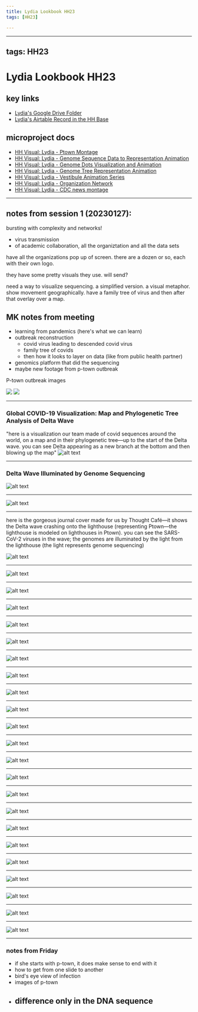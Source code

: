 ```yaml
---
title: Lydia Lookbook HH23
tags: [HH23]

---
```


---
tags: HH23
---

# Lydia Lookbook HH23
## key links
* [Lydia's Google Drive Folder](https://drive.google.com/drive/folders/1YKb7SZXXdjAd8hIjghmLISCc417sw-wL?usp=share_link)
* [Lydia's Airtable Record in the HH Base](https://airtable.com/appwIObT71aBHeEtu/tblS1resjotcEHRvc/viwQdnPbIlkZCWaW1/recKAnpi5gIhGixjx?blocks=hide)
## microproject docs
* [HH Visual: Lydia - Ptown Montage](/HgNKnD5aTeSPKV-Xo5hnAg)
* [HH Visual: Lydia - Genome Sequence Data to Representation Animation](/uc1FaiRHS5q8u7RhoIy6xQ)
* [HH Visual: Lydia - Genome Dots Visualization and Animation](/xutuNc88RmCouHDiQh01LA)
* [HH Visual: Lydia - Genome Tree Representation Animation](/PGN0dU4cTYSqQKxPS67dxA)
* [HH Visual: Lydia - Vestibule Animation Series](/YyxlQD1FSc6vWi0wDzkzjw)
* [HH Visual: Lydia - Organization Network](/BSZ_QUNFRDavm7GrXtXa2A)
* [HH Visual: Lydia - CDC news montage](/y48Naz8cS66IPRB-unZVqw)
---

## notes from session 1 (20230127):

bursting with complexity and networks!

* virus transmission
* of academic collaboration, all the organiztation and all the data sets

have all the organizations pop up of screen. there are a dozen or so, each with their own logo.

they have some pretty visuals they use. will send?

need a way to visualize sequencing. a simplified version. a visual metaphor. show movement geographically. have a family tree of virus and then after that overlay over a map.


## MK notes from meeting

- learning from pandemics (here's what we can learn)
- outbreak reconstruction
    - covid virus leading to descended covid virus 
    - family tree of covids
    - then how it looks to layer on data (like from public health partner)
- genomics platform that did the sequencing
- maybe new footage from p-town outbreak



P-town outbreak images

![](https://bostonglobe-prod.cdn.arcpublishing.com/resizer/Y26L5lUUdx8MyuHk_qME_l2iia8=/1440x0/cloudfront-us-east-1.images.arcpublishing.com/bostonglobe/3PBHREIPD2HAZYEJR7S6KM2TTU.jpg)
![](https://www.gannett-cdn.com/presto/2021/10/22/NCCT/8bf0cb1e-9f18-4fbc-a67a-e589cf5ee0b3-Ptown_Covid.jpg?width=1320&height=738&fit=crop&format=pjpg&auto=webp)

---
### Global COVID-19 Visualization: Map and Phylogenetic Tree Analysis of Delta Wave
"here is a visualization our team made of covid sequences around the world, on a map and in their phylogenetic tree—up to the start of the Delta wave. you can see Delta appearing as a new branch at the bottom and then blowing up the map"
![alt text](https://files.slack.com/files-pri/T0HTW3H0V-F04PRF08TCY/gif-1_360.gif?pub_secret=33dfbb3177)

---
### Delta Wave Illuminated by Genome Sequencing

![alt text](https://files.slack.com/files-pri/T0HTW3H0V-F04NYS2VBB7/gif-2_360.gif?pub_secret=9c48553b36)

---

![alt text](https://files.slack.com/files-pri/T0HTW3H0V-F04NRQASK9U/thoughtcafe_cellcover.jpg?pub_secret=5f73c0777a)

---


here is the gorgeous journal cover made for us by Thought Café—it shows the Delta wave crashing onto the lighthouse (representing Ptown—the lighthouse is modeled on lighthouses in Ptown). you can see the SARS-CoV-2 viruses in the wave; the genomes are illuminated by the light from the lighthouse (the light represents genome sequencing)

![alt text](https://files.slack.com/files-pri/T0HTW3H0V-F04NVF3BZNZ/graphical_abstract.png?pub_secret=0c9310b55c)

---
![alt text](https://files.slack.com/files-pri/T0HTW3H0V-F04NYDFNM1Q/flowchart.png?pub_secret=e5315890f6)

---

![alt text](https://files.slack.com/files-pri/T0HTW3H0V-F04NHTQ8947/ptown_descendants.png?pub_secret=0eab7c0129)

---

![alt text](https://files.slack.com/files-pri/T0HTW3H0V-F04NRS7NKF0/phylogeny.png?pub_secret=96a185bb49)

---

![alt text](https://files.slack.com/files-pri/T0HTW3H0V-F04NYCHS9B5/detected_transmission_events.png?pub_secret=c4e47e3e17)

---

![alt text](https://files.slack.com/files-pri/T0HTW3H0V-F04NYGM73GS/risk_of_transmission.png?pub_secret=9fb8d78c7f)

---

![alt text](https://files.slack.com/files-pri/T0HTW3H0V-F04NYHU0L90/infection_transmission.png?pub_secret=2c191eba3b)

---

![alt text](https://files.slack.com/files-pri/T0HTW3H0V-F04PCAGN9GR/image.png?pub_secret=ac9f87f603)

---

![alt text](https://files.slack.com/files-pri/T0HTW3H0V-F04NYNL7V61/screenshot_2023-02-10_at_8.00.36_am.png?pub_secret=d8263386eb)

---

![alt text](https://files.slack.com/files-pri/T0HTW3H0V-F04NYNLJA5B/screenshot_2023-02-10_at_8.00.46_am.png?pub_secret=2f811dbdbe)

---

![alt text](https://files.slack.com/files-pri/T0HTW3H0V-F04NZGHQFV1/image.png?pub_secret=441df6bceb)

---

![alt text](https://files.slack.com/files-pri/T0HTW3H0V-F04NWMMFARK/image.png?pub_secret=907a72f47d)

---

![alt text](https://files.slack.com/files-pri/T0HTW3H0V-F04NZKNRD6W/image.png?pub_secret=bbebe4acf2)

---

![alt text](https://files.slack.com/files-pri/T0HTW3H0V-F04PPAES6M6/image.png?pub_secret=57c1d43cd9)

---

![alt text](https://files.slack.com/files-pri/T0HTW3H0V-F04P240HT0U/image.png?pub_secret=bd7fd80e38)

---

![alt text](https://files.slack.com/files-pri/T0HTW3H0V-F04NSSPD9L6/image.png?pub_secret=013d76c311)

---

![alt text](https://files.slack.com/files-pri/T0HTW3H0V-F04NZBQ47RR/image.png?pub_secret=eb2f29b5d4)

---

![alt text](https://files.slack.com/files-pri/T0HTW3H0V-F04NSSNUUGN/image.png?pub_secret=5bddddaf2d)

---

![alt text](https://files.slack.com/files-pri/T0HTW3H0V-F04NZDQUWLS/screen_shot_2023-02-09_at_3.20.23_pm.png?pub_secret=dcbd0ed4dc)

---

![alt text](https://files.slack.com/files-pri/T0HTW3H0V-F04PC2ZS533/image.png?pub_secret=b6530c30e0)

---

![alt text](https://files.slack.com/files-pri/T0HTW3H0V-F04NZCY6RQS/image.png?pub_secret=3e76af7e1a)

---

![alt text](https://files.slack.com/files-pri/T0HTW3H0V-F04NJS67ZD5/image.png?pub_secret=3d80a77a0b)

---

![alt text](https://files.slack.com/files-pri/T0HTW3H0V-F04NSQ48R0E/image.png?pub_secret=007e0e23a8)

---



### notes from Friday

- if she starts with p-town, it does make sense to end with it
- how to get from one slide to another
- bird's eye view of infection
- images of p-town
- difference only in the DNA sequence
    - 